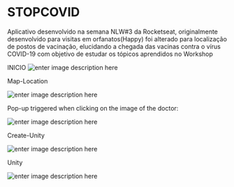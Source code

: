 # STOPCOVID

Aplicativo desenvolvido na semana NLW#3 da Rocketseat, originalmente desenvolvido para visitas em orfanatos(Happy) foi alterado para localização de postos de vacinação, elucidando a chegada das vacinas contra o vírus COVID-19 com objetivo de estudar os tópicos aprendidos no Workshop

INICIO
![enter image description here](https://user-images.githubusercontent.com/62633114/96378136-773dbf00-1160-11eb-8b80-ddba9c382da0.PNG)

Map-Location

![enter image description here](https://user-images.githubusercontent.com/62633114/96378142-845aae00-1160-11eb-9be1-839c5760a74b.PNG)
  
Pop-up triggered when clicking on the image of the doctor:

![enter image description here](https://user-images.githubusercontent.com/62633114/96378197-c84db300-1160-11eb-87bc-e39acc83e58e.PNG)

Create-Unity

![enter image description here](https://user-images.githubusercontent.com/62633114/96378225-e0bdcd80-1160-11eb-8572-bf8ea8fe88d2.PNG)

Unity

![enter image description here](https://user-images.githubusercontent.com/62633114/96378234-ef0be980-1160-11eb-8245-0939a49d47c6.PNG)
